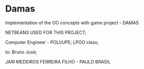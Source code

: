 # Damas
Implementation of the OO concepts with game project - DAMAS


NETBEANS USED FOR THIS PROJECT;

Computer Engineer - POLI/UPE;
LPOO class;


to: Bruno José;

JAIR MEDEIROS FERREIRA FILHO - PAULO BRASIL
